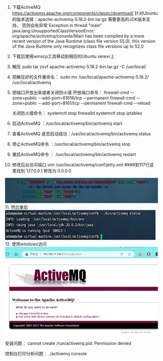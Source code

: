 1. 下载ActiveMQ
https://activemq.apache.org/components/classic/download/
针对Ubuntu的版本选择：apache-activemq-5.18.2-bin.tar.gz
需要更高的JDK版本支持， 否则会有异常
   Exception in thread "main" java.lang.UnsupportedClassVersionError: org/apache/activemq/console/Main has been compiled by a more recent version of the Java Runtime (class file version 55.0), this version of the Java Runtime only recognizes class file versions up to 52.0

2. 下载后使用winscp工具移动到相应的Ubuntu serevr上
3. 解压
   sudo tar zxvf apache-activemq-5.18.2-bin.tar.gz -C /usr/local/
4. 把解压好的文件重命名：
   sudo mv /usr/local/apache-activemq-5.18.2/ /usr/local/activemq
5. 把端口开放出来或者关闭防火墙
   开放端口命令：
   firewall-cmd --zone=public --add-port=61616/tcp --permanent
   firewall-cmd --zone=public --add-port=8161/tcp --permanent
   firewall-cmd –-reload

   关闭防火墙命令：
   systemctl stop firewalld
   systemctl stop iptables

6. 启动ActiveMQ ：/usr/local/activemq/bin/activemq start

7. 查看ActiveMQ 是否启动成功：/usr/local/activemq/bin/activemq status

8. 停止ActiveMQ命令 ：/usr/local/activemq/bin/activemq stop

9. 重启ActiveMQ命令 ： /usr/local/activemq/bin/activemq restart

10. 修改后台访问端口
    vim /usr/local/activemq/conf/jetty.xml
    ####到117行这里找到 127.0.0.1 修改为 0.0.0.0

    <bean id="jettyPort" class="org.apache.activemq.web.WebConsolePort" init-method="start">
             <!-- the default port number for the web console -->
        <property name="host" value="0.0.0.0"/>
        <property name="port" value="8161"/>
    </bean>
![img_2.png](img_2.png)
11. 然后重启 
![img_1.png](img_1.png)
12. 使用windows访问
![img.png](img.png)


安装问题：
cannot create /run/activemq.pid: Permission denied


控制台打印分析问题：
./activemq console
